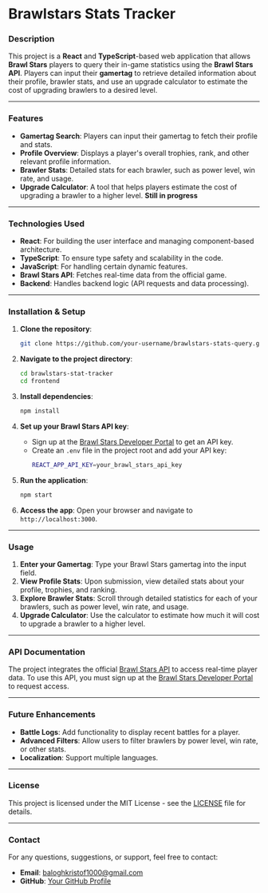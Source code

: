 # Brawlstars Stats Tracker

### Description
This project is a **React** and **TypeScript**-based web application that allows **Brawl Stars** players to query their in-game statistics using the **Brawl Stars API**. Players can input their **gamertag** to retrieve detailed information about their profile, brawler stats, and use an upgrade calculator to estimate the cost of upgrading brawlers to a desired level.

---

### Features
- **Gamertag Search**: Players can input their gamertag to fetch their profile and stats.
- **Profile Overview**: Displays a player's overall trophies, rank, and other relevant profile information.
- **Brawler Stats**: Detailed stats for each brawler, such as power level, win rate, and usage.
- **Upgrade Calculator**: A tool that helps players estimate the cost of upgrading a brawler to a higher level. **Still in progress**

---

### Technologies Used
- **React**: For building the user interface and managing component-based architecture.
- **TypeScript**: To ensure type safety and scalability in the code.
- **JavaScript**: For handling certain dynamic features.
- **Brawl Stars API**: Fetches real-time data from the official game.
- **Backend**: Handles backend logic (API requests and data processing).

---

### Installation & Setup

1. **Clone the repository**:
    ```bash
    git clone https://github.com/your-username/brawlstars-stats-query.git
    ```

2. **Navigate to the project directory**:
    ```bash
    cd brawlstars-stat-tracker
    cd frontend
    ```

3. **Install dependencies**:
    ```bash
    npm install
    ```

4. **Set up your Brawl Stars API key**:
    - Sign up at the [Brawl Stars Developer Portal](https://developer.brawlstars.com/) to get an API key.
    - Create an `.env` file in the project root and add your API key:
      ```bash
      REACT_APP_API_KEY=your_brawl_stars_api_key
      ```

5. **Run the application**:
    ```bash
    npm start
    ```

6. **Access the app**: Open your browser and navigate to `http://localhost:3000`.

---

### Usage

1. **Enter your Gamertag**: Type your Brawl Stars gamertag into the input field.
2. **View Profile Stats**: Upon submission, view detailed stats about your profile, trophies, and ranking.
3. **Explore Brawler Stats**: Scroll through detailed statistics for each of your brawlers, such as power level, win rate, and usage.
4. **Upgrade Calculator**: Use the calculator to estimate how much it will cost to upgrade a brawler to a higher level.

---

### API Documentation
The project integrates the official [Brawl Stars API](https://developer.brawlstars.com/) to access real-time player data. To use this API, you must sign up at the [Brawl Stars Developer Portal](https://developer.brawlstars.com/) to request access.

---

### Future Enhancements
- **Battle Logs**: Add functionality to display recent battles for a player.
- **Advanced Filters**: Allow users to filter brawlers by power level, win rate, or other stats.
- **Localization**: Support multiple languages.

---

### License
This project is licensed under the MIT License - see the [LICENSE](LICENSE) file for details.

---

### Contact
For any questions, suggestions, or support, feel free to contact:

- **Email**: baloghkristof1000@gmail.com
- **GitHub**: [Your GitHub Profile](https://github.com/Lyyzar)
